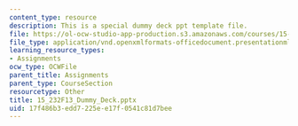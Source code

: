 ```yaml
---
content_type: resource
description: This is a special dummy deck ppt template file.
file: https://ol-ocw-studio-app-production.s3.amazonaws.com/courses/15-232-business-model-innovation-global-health-in-frontier-markets-fall-2013/17f486b3edd7225ee17f0541c81d7bee_15_232F13_Dummy_Deck.pptx
file_type: application/vnd.openxmlformats-officedocument.presentationml.presentation
learning_resource_types:
- Assignments
ocw_type: OCWFile
parent_title: Assignments
parent_type: CourseSection
resourcetype: Other
title: 15_232F13_Dummy_Deck.pptx
uid: 17f486b3-edd7-225e-e17f-0541c81d7bee
---
```

